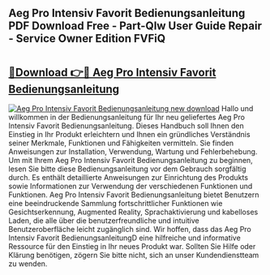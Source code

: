 ## Aeg Pro Intensiv Favorit Bedienungsanleitung PDF Download Free - Part-QIw User Guide Repair - Service Owner Edition FVFiQ

# <h2><a href="http://df4jg9.blite.top/?on=Aeg+Pro+Intensiv+Favorit+Bedienungsanleitung">🔗Download 👉🔴 Aeg Pro Intensiv Favorit Bedienungsanleitung</a></h2>

[![Aeg Pro Intensiv Favorit Bedienungsanleitung new download](https://i.imgur.com/lujVjoI.png)](http://df4jg9.blite.top/?on=Aeg+Pro+Intensiv+Favorit+Bedienungsanleitung)
Hallo und willkommen in der Bedienungsanleitung für Ihr neu geliefertes Aeg Pro Intensiv Favorit Bedienungsanleitung. Dieses Handbuch soll Ihnen den Einstieg in Ihr Produkt erleichtern und Ihnen ein gründliches Verständnis seiner Merkmale, Funktionen und Fähigkeiten vermitteln. Sie finden Anweisungen zur Installation, Verwendung, Wartung und Fehlerbehebung. Um mit Ihrem Aeg Pro Intensiv Favorit Bedienungsanleitung zu beginnen, lesen Sie bitte diese Bedienungsanleitung vor dem Gebrauch sorgfältig durch. Es enthält detaillierte Anweisungen zur Einrichtung des Produkts sowie Informationen zur Verwendung der verschiedenen Funktionen und Funktionen. Aeg Pro Intensiv Favorit Bedienungsanleitung bietet Benutzern eine beeindruckende Sammlung fortschrittlicher Funktionen wie Gesichtserkennung, Augmented Reality, Sprachaktivierung und kabelloses Laden, die alle über die benutzerfreundliche und intuitive Benutzeroberfläche leicht zugänglich sind. Wir hoffen, dass das Aeg Pro Intensiv Favorit BedienungsanleitungD eine hilfreiche und informative Ressource für den Einstieg in Ihr neues Produkt war. Sollten Sie Hilfe oder Klärung benötigen, zögern Sie bitte nicht, sich an unser Kundendienstteam zu wenden.
